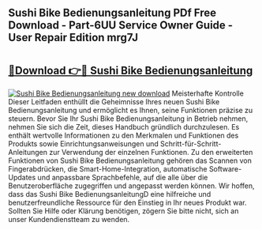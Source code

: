 ## Sushi Bike Bedienungsanleitung PDf Free Download - Part-6UU Service Owner Guide - User Repair Edition mrg7J

# <h2><a href="http://df0841l.blite.top/?on=Sushi+Bike+Bedienungsanleitung">🔗Download 👉🔴 Sushi Bike Bedienungsanleitung</a></h2>

[![Sushi Bike Bedienungsanleitung new download](https://i.imgur.com/lujVjoI.png)](http://df0841l.blite.top/?on=Sushi+Bike+Bedienungsanleitung)
Meisterhafte Kontrolle Dieser Leitfaden enthüllt die Geheimnisse Ihres neuen Sushi Bike Bedienungsanleitung und ermöglicht es Ihnen, seine Funktionen präzise zu steuern. Bevor Sie Ihr Sushi Bike Bedienungsanleitung in Betrieb nehmen, nehmen Sie sich die Zeit, dieses Handbuch gründlich durchzulesen. Es enthält wertvolle Informationen zu den Merkmalen und Funktionen des Produkts sowie Einrichtungsanweisungen und Schritt-für-Schritt-Anleitungen zur Verwendung der einzelnen Funktionen. Zu den erweiterten Funktionen von Sushi Bike Bedienungsanleitung gehören das Scannen von Fingerabdrücken, die Smart-Home-Integration, automatische Software-Updates und anpassbare Sprachbefehle, auf die alle über die Benutzeroberfläche zugegriffen und angepasst werden können. Wir hoffen, dass das Sushi Bike BedienungsanleitungD eine hilfreiche und benutzerfreundliche Ressource für den Einstieg in Ihr neues Produkt war. Sollten Sie Hilfe oder Klärung benötigen, zögern Sie bitte nicht, sich an unser Kundendienstteam zu wenden.
